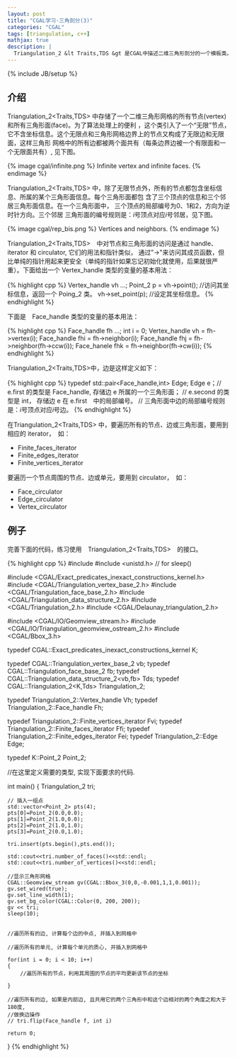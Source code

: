 ```yaml
---
layout: post
title: "CGAL学习-三角剖分(3)"
categories: "CGAL"
tags: [triangulation, c++]
mathjax: true
description: |
  Triangulation_2 &lt Traits,TDS &gt 是CGAL中描述二维三角形剖分的一个模板类。实例化时, 它的第一个模板参数要传入一个几何核心类, 第二个模板参数是一个三角剖分的数据结构类（这个参数有一个默认的值）。这个模板类定义了三角剖分的基本用户接口， 它也是其它三角剖分类（如Delaunay_triangulation_2、Regular_triangulation_2）的基类。 因此它是基于CGAL进行二维三角形网格生成和优化算法开发，必须要掌握好这个类。
---
```

{% include JB/setup %}

## 介绍
Triangulation_2\<Traits,TDS\> 中存储了一个二维三角形网格的所有节点(vertex)和所有三角形面(face)。为了算法处理上的便利
，这个类引入了一个“无限”节点， 它不含坐标信息。这个无限点和三角形网格边界上的节点又构成了无限边和无限面，这样三角形
网格中的所有边都被两个面共有（每条边界边被一个有限面和一个无限面共有）, 见下图。

{% image cgal/infinite.png %}
Infinite vertex and infinite faces.
{% endimage %}

Triangulation_2\<Traits,TDS\> 中，除了无限节点外，所有的节点都包含坐标信息、所属的某个三角形面信息。每个三角形面都包
含了三个顶点的信息和三个邻居三角形面信息。在一个三角形面中， 三个顶点的局部编号为0、1和2，方向为逆时针方向。三个邻居
三角形面的编号规则是：$i$号顶点对应$i$号邻居，见下图。

{% image cgal/rep_bis.png %}
Vertices and neighbors.
{% endimage %}

Triangulation_2\<Traits,TDS\>　中对节点和三角形面的访问是通过 handle、iterator 和 circulator, 它们的用法和指针类似，
通过"->"来访问其成员函数，但比单纯的指针用起来更安全（单纯的指针如果忘记初始化就使用，后果就很严重）。下面给出一个
Vertex_handle 类型的变量的基本用法：

{% highlight cpp %}
Vertex_handle vh ...;
Point_2 p = vh->point(); //访问其坐标信息，返回一个 Poing_2 类。
vh->set_point(p); //设定其坐标信息。
{% endhighlight %}

下面是　Face_handle 类型的变量的基本用法：

{% highlight cpp %}
Face_handle fh ...;
int i = 0;
Vertex_handle vh = fh->vertex(i);
Face_handle fhi = fh->neighbor(i);
Face_handle fhj = fh->neighbor(fh->ccw(i));
Face_hanele fhk = fh->neighbor(fh->cw(i));
{% endhighlight %}

Triangulation_2\<Traits,TDS\>中，边是这样定义如下：

{% highlight cpp %}
typedef std::pair<Face_handle,int> Edge;
Edge e；// e.first 的类型是 Face_handle, 存储边 e 所属的一个三角形面；
       // e.second 的类型是 int， 存储边 e 在 e.first　中的局部编号。
       // 三角形面中边的局部编号规则是：$i$号顶点对应$i$号边。
{% endhighlight %}

在Triangulation_2\<Traits,TDS\> 中，要遍历所有的节点、边或三角形面，要用到相应的 iterator，　如：

* Finite_faces_iterator
* Finite_edges_iterator
* Finite_vertices_iterator

要遍历一个节点周围的节点、边或单元，要用到 circulator，　如：

* Face_circulator
* Edge_circulator
* Vertex_circulator

## 例子
完善下面的代码，练习使用　Triangulation_2\<Traits,TDS\>　的接口。

{% highlight cpp %}
#include <fstream>
#include <unistd.h> // for sleep()

#include <CGAL/Exact_predicates_inexact_constructions_kernel.h>
#include <CGAL/Triangulation_vertex_base_2.h>
#include <CGAL/Triangulation_face_base_2.h>
#include <CGAL/Triangulation_data_structure_2.h>
#include <CGAL/Triangulation_2.h>
#include <CGAL/Delaunay_triangulation_2.h>

#include <CGAL/IO/Geomview_stream.h>
#include <CGAL/IO/Triangulation_geomview_ostream_2.h>
#include <CGAL/Bbox_3.h>


typedef CGAL::Exact_predicates_inexact_constructions_kernel K;

typedef CGAL::Triangulation_vertex_base_2<K> vb;
typedef CGAL::Triangulation_face_base_2<K> fb;
typedef CGAL::Triangulation_data_structure_2<vb,fb> Tds;
typedef CGAL::Triangulation_2<K,Tds>  Triangulation_2;

typedef Triangulation_2::Vertex_handle Vh;
typedef Triangulation_2::Face_handle Fh;

typedef Triangulation_2::Finite_vertices_iterator Fvi;
typedef Triangulation_2::Finite_faces_iterator Ffi;
typedef Triangulation_2::Finite_edges_iterator Fei;
typedef Triangulation_2::Edge Edge;


typedef K::Point_2 Point_2;

//在这里定义需要的类型, 实现下面要求的代码.


int main()
{
    Triangulation_2 tri;

    // 插入一组点
    std::vector<Point_2> pts(4);
    pts[0]=Point_2(0.0,0.0);
    pts[1]=Point_2(1.0,0.0);
    pts[2]=Point_2(1.0,1.0);
    pts[3]=Point_2(0.0,1.0);

    tri.insert(pts.begin(),pts.end());

    std::cout<<tri.number_of_faces()<<std::endl;
    std::cout<<tri.number_of_vertices()<<std::endl;

    //显示三角形网格
    CGAL::Geomview_stream gv(CGAL::Bbox_3(0,0,-0.001,1,1,0.001));
    gv.set_wired(true);
    gv.set_line_width(1);
    gv.set_bg_color(CGAL::Color(0, 200, 200));
    gv << tri;
    sleep(10);


    //遍历所有的边, 计算每个边的中点, 并插入到网格中

    //遍历所有的单元, 计算每个单元的质心, 并插入到网格中

    for(int i = 0; i < 10; i++)
    {
        //遍历所有的节点，利用其周围的节点的平均更新该节点的坐标

    }

    //遍历所有的边, 如果是内部边, 且共用它的两个三角形中和这个边相对的两个角度之和大于180度,
    //做换边操作
    // tri.flip(Face_handle f, int i)

    return 0;
}
{% endhighlight %}
